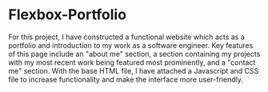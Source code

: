# Flexbox-Portfolio
For this project, I have constructed a functional website which acts as a portfolio and introduction to my work as a software engineer. 
Key features of this page include an "about me" section, a section containing my projects with my most recent work being featured most prominently, and a "contact me" section. 
With the base HTML file, I have attached a Javascript and CSS file to increase functionality and make the interface more user-friendly.
